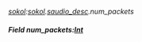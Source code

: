 _[sokol](../../modules/sokol/sokol-module.md):[sokol](../../modules/sokol/sokol-module.md).[saudio\_desc](../../modules/sokol/sokol-saudio_desc.md).num\_packets_
##### Field num\_packets:[Int](../../modules/wonkey/wonkey-types-int.md)
